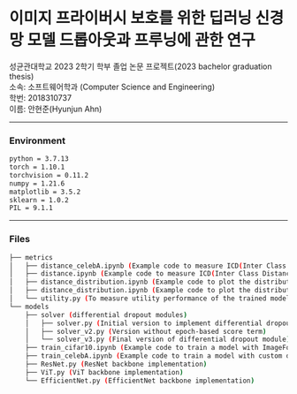 # 이미지 프라이버시 보호를 위한 딥러닝 신경망 모델 드롭아웃과 프루닝에 관한 연구
성균관대학교 2023 2학기 학부 졸업 논문 프로젝트(2023 bachelor graduation thesis)  
소속: 소프트웨어학과 (Computer Science and Engineering)  
학번: 2018310737  
이름: 안현준(Hyunjun Ahn)  
___
### Environment
```bash
python = 3.7.13
torch = 1.10.1
torchvision = 0.11.2
numpy = 1.21.6
matplotlib = 3.5.2
sklearn = 1.0.2
PIL = 9.1.1
```
___
### Files
```bash
├── metrics
│   ├── distance_celebA.ipynb (Example code to measure ICD(Inter Class Distance) of dataset with custom dataset class)
│   ├── distance.ipynb (Example code to measure ICD(Inter Class Distance) of dataset with ImageFolder)
│   ├── distance_distribution.ipynb (Example code to plot the distribution of ICD(Inter Class Distance) with ImageFolder)
│   ├── distance_distribution.ipynb (Example code to plot the distribution of ICD(Inter Class Distance) with custom dataset class)
│   └── utility.py (To measure utility performance of the trained model (i.e. Accuracy, Precision, Recall, F1-Score))
└── models
    ├── solver (differential dropout modules)
    │   ├── solver.py (Initial version to implement differential dropout)
    │   ├── solver_v2.py (Version without epoch-based score term)
    │   └── solver_v3.py (Final version of differential dropout module)
    ├── train_cifar10.ipynb (Example code to train a model with ImageFolder)
    ├── train_celebA.ipynb (Example code to train a model with custom dataset class)
    ├── ResNet.py (ResNet backbone implementation)
    ├── ViT.py (ViT backbone implementation)
    └── EfficientNet.py (EfficientNet backbone implementation)
```
